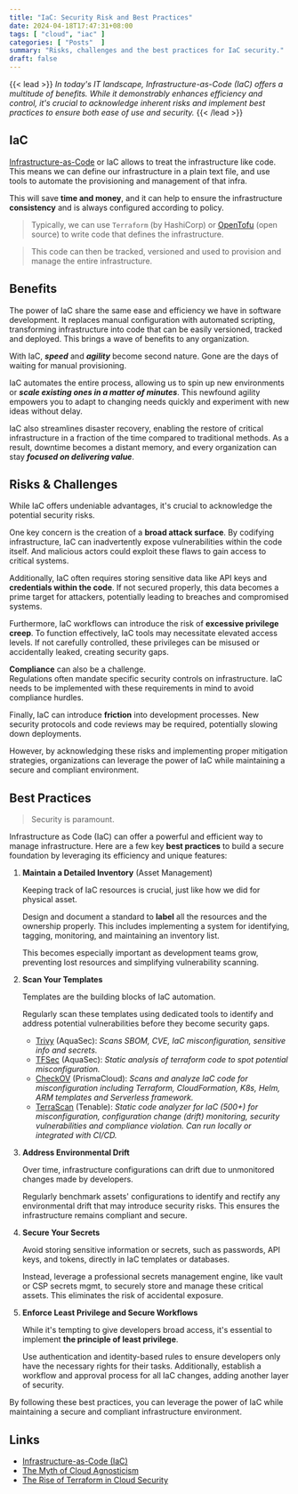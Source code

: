 ```yaml
---
title: "IaC: Security Risk and Best Practices"
date: 2024-04-18T17:47:31+08:00
tags: [ "cloud", "iac" ]
categories: [ "Posts"  ]
summary: "Risks, challenges and the best practices for IaC security."
draft: false
---
```

{{< lead >}}
*In today's IT landscape, Infrastructure-as-Code (IaC) offers a multitude of benefits.*
*While it demonstrably enhances efficiency and control, it's crucial to acknowledge inherent risks and implement best practices to ensure both ease of use and security.*
{{< /lead >}}

## IaC 

[Infrastructure-as-Code](https://myseq.github.io/posts/infrastructure_as_code/) or IaC allows to treat the infrastructure like code.
This means we can define our infrastructure in a plain text file, and use tools to automate the provisioning and management of that infra.

This will save **time and money**, and it can help to ensure the infrastructure **consistency** and is always configured according to policy.

> Typically, we can use `Terraform` (by HashiCorp) or [OpenTofu](https://opentofu.org/) (open source) to write code that defines the infrastructure.  

> This code can then be tracked, versioned and used to provision and manage the entire infrastructure. 

## Benefits

The power of IaC share the same ease and efficiency we have in software development.
It replaces manual configuration with automated scripting, transforming infrastructure into code that can be easily versioned, tracked and deployed.
This brings a wave of benefits to any organization.

With IaC, ***speed*** and ***agility*** become second nature. 
Gone are the days of waiting for manual provisioning. 

IaC automates the entire process, allowing us to spin up new environments or ***scale existing ones in a matter of minutes***. 
This newfound agility empowers you to adapt to changing needs quickly and experiment with new ideas without delay. 

IaC also streamlines disaster recovery, enabling the restore of critical infrastructure in a fraction of the time compared to traditional methods. 
As a result, downtime becomes a distant memory, and every organization can stay ***focused on delivering value***.


## Risks & Challenges

While IaC offers undeniable advantages, it's crucial to acknowledge the potential security risks. 

One key concern is the creation of a **broad attack surface**. 
By codifying infrastructure, IaC can inadvertently expose vulnerabilities within the code itself. 
And malicious actors could exploit these flaws to gain access to critical systems. 

Additionally, IaC often requires storing sensitive data like API keys and **credentials within the code**. If not secured properly, this data becomes a prime target for attackers, potentially leading to breaches and compromised systems.

Furthermore, IaC workflows can introduce the risk of **excessive privilege creep**. 
To function effectively, IaC tools may necessitate elevated access levels. 
If not carefully controlled, these privileges can be misused or accidentally leaked, creating security gaps. 

**Compliance** can also be a challenge.  
Regulations often mandate specific security controls on infrastructure. 
IaC needs to be implemented with these requirements in mind to avoid compliance hurdles. 

Finally, IaC can introduce **friction** into development processes. 
New security protocols and code reviews may be required, potentially slowing down deployments. 

However, by acknowledging these risks and implementing proper mitigation strategies, organizations can leverage the power of IaC while maintaining a secure and compliant environment.


## Best Practices 

> Security is paramount.

Infrastructure as Code (IaC) can offer a powerful and efficient way to manage infrastructure.
Here are a few key **best practices** to build a secure foundation by leveraging its efficiency and unique features:

 1. **Maintain a Detailed Inventory** (Asset Management)

    Keeping track of IaC resources is crucial, just like how we did for physical asset.

    Design and document a standard to **label** all the resources and the ownership properly. 
    This includes implementing a system for identifying, tagging, monitoring, and maintaining an inventory list. 
    
    This becomes especially important as development teams grow, preventing lost resources and simplifying vulnerability scanning.

 1. **Scan Your Templates**  
    
    Templates are the building blocks of IaC automation. 

    Regularly scan these templates using dedicated tools to identify and address potential vulnerabilities before they become security gaps.
     - [Trivy](https://github.com/aquasecurity/trivy) (AquaSec): *Scans SBOM, CVE, IaC misconfiguration, sensitive info and secrets.* 
     - [TFSec](https://github.com/aquasecurity/tfsec) (AquaSec): *Static analysis of terraform code to spot potential misconfiguration.*
     - [CheckOV](https://www.checkov.io/) (PrismaCloud): *Scans and analyze IaC code for misconfiguration including Terraform, CloudFormation, K8s, Helm, ARM templates and Serverless framework.*
     - [TerraScan](https://github.com/tenable/terrascan) (Tenable): *Static code analyzer for IaC (500+) for misconfiguration, configuration change (drift) monitoring, security vulnerabilities and compliance violation. Can run locally or integrated with CI/CD.* 

 1. **Address Environmental Drift**  

    Over time, infrastructure configurations can drift due to unmonitored changes made by developers.  

    Regularly benchmark assets' configurations to identify and rectify any environmental drift that may introduce security risks. 
    This ensures the infrastructure remains compliant and secure.

 1. **Secure Your Secrets**  
    
    Avoid storing sensitive information or secrets, such as passwords, API keys, and tokens, directly in IaC templates or databases. 

    Instead, leverage a professional secrets management engine, like vault or CSP secrets mgmt, to securely store and manage these critical assets. 
    This eliminates the risk of accidental exposure.

 1. **Enforce Least Privilege and Secure Workflows**  

    While it's tempting to give developers broad access, it's essential to implement **the principle of least privilege**.  

    Use authentication and identity-based rules to ensure developers only have the necessary rights for their tasks. 
    Additionally, establish a workflow and approval process for all IaC changes, adding another layer of security.

By following these best practices, you can leverage the power of IaC while maintaining a secure and compliant infrastructure environment.

## Links

 - [Infrastructure-as-Code (IaC)](https://myseq.github.io/posts/infrastructure_as_code/)
 - [The Myth of Cloud Agnosticism](https://myseq.github.io/posts/myth_of_cloud_agnosticism/)
 - [The Rise of Terraform in Cloud Security](https://myseq.github.io/posts/the_rise_terraform_cloud_security/)

